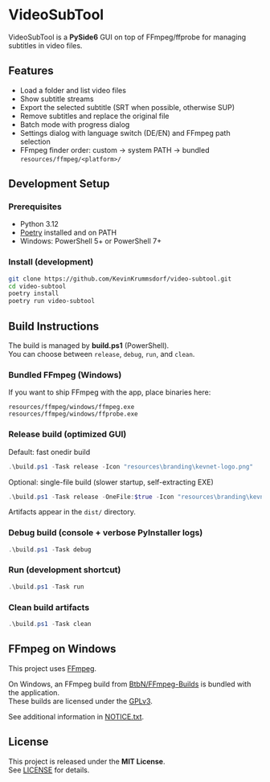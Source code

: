 # VideoSubTool

VideoSubTool is a **PySide6** GUI on top of FFmpeg/ffprobe for managing subtitles in video files.

## Features

- Load a folder and list video files
- Show subtitle streams
- Export the selected subtitle (SRT when possible, otherwise SUP)
- Remove subtitles and replace the original file
- Batch mode with progress dialog
- Settings dialog with language switch (DE/EN) and FFmpeg path selection
- FFmpeg finder order: custom → system PATH → bundled `resources/ffmpeg/<platform>/`

## Development Setup

### Prerequisites
- Python 3.12
- [Poetry](https://python-poetry.org/) installed and on PATH
- Windows: PowerShell 5+ or PowerShell 7+

### Install (development)
```bash
git clone https://github.com/KevinKrummsdorf/video-subtool.git
cd video-subtool
poetry install
poetry run video-subtool
```

## Build Instructions

The build is managed by **build.ps1** (PowerShell).  
You can choose between `release`, `debug`, `run`, and `clean`.

### Bundled FFmpeg (Windows)

If you want to ship FFmpeg with the app, place binaries here:
```
resources/ffmpeg/windows/ffmpeg.exe
resources/ffmpeg/windows/ffprobe.exe
```

### Release build (optimized GUI)
Default: fast onedir build
```powershell
.\build.ps1 -Task release -Icon "resources\branding\kevnet-logo.png"
```
Optional: single-file build (slower startup, self-extracting EXE)
```powershell
.\build.ps1 -Task release -OneFile:$true -Icon "resources\branding\kevnet-logo.png"
```
Artifacts appear in the `dist/` directory.

### Debug build (console + verbose PyInstaller logs)

```powershell
.\build.ps1 -Task debug
```

### Run (development shortcut)

```powershell
.\build.ps1 -Task run
```

### Clean build artifacts

```powershell
.\build.ps1 -Task clean
```

## FFmpeg on Windows

This project uses [FFmpeg](https://ffmpeg.org/).

On Windows, an FFmpeg build from [BtbN/FFmpeg-Builds](https://github.com/BtbN/FFmpeg-Builds) is bundled with the application.  
These builds are licensed under the [GPLv3](resources/LICENSES/FFmpeg/FFmpeg-GPLv3.txt).  

See additional information in [NOTICE.txt](resources/LICENSES/FFmpeg/NOTICE.txt).

## License

This project is released under the **MIT License**.  
See [LICENSE](LICENSE) for details.
